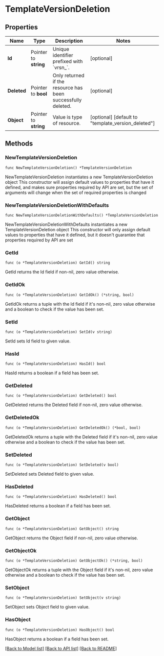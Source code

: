 # TemplateVersionDeletion

## Properties

Name | Type | Description | Notes
------------ | ------------- | ------------- | -------------
**Id** | Pointer to **string** | Unique identifier prefixed with &#x60;vrsn_&#x60;. | [optional] 
**Deleted** | Pointer to **bool** | Only returned if the resource has been successfully deleted. | [optional] 
**Object** | Pointer to **string** | Value is type of resource. | [optional] [default to "template_version_deleted"]

## Methods

### NewTemplateVersionDeletion

`func NewTemplateVersionDeletion() *TemplateVersionDeletion`

NewTemplateVersionDeletion instantiates a new TemplateVersionDeletion object
This constructor will assign default values to properties that have it defined,
and makes sure properties required by API are set, but the set of arguments
will change when the set of required properties is changed

### NewTemplateVersionDeletionWithDefaults

`func NewTemplateVersionDeletionWithDefaults() *TemplateVersionDeletion`

NewTemplateVersionDeletionWithDefaults instantiates a new TemplateVersionDeletion object
This constructor will only assign default values to properties that have it defined,
but it doesn't guarantee that properties required by API are set

### GetId

`func (o *TemplateVersionDeletion) GetId() string`

GetId returns the Id field if non-nil, zero value otherwise.

### GetIdOk

`func (o *TemplateVersionDeletion) GetIdOk() (*string, bool)`

GetIdOk returns a tuple with the Id field if it's non-nil, zero value otherwise
and a boolean to check if the value has been set.

### SetId

`func (o *TemplateVersionDeletion) SetId(v string)`

SetId sets Id field to given value.

### HasId

`func (o *TemplateVersionDeletion) HasId() bool`

HasId returns a boolean if a field has been set.

### GetDeleted

`func (o *TemplateVersionDeletion) GetDeleted() bool`

GetDeleted returns the Deleted field if non-nil, zero value otherwise.

### GetDeletedOk

`func (o *TemplateVersionDeletion) GetDeletedOk() (*bool, bool)`

GetDeletedOk returns a tuple with the Deleted field if it's non-nil, zero value otherwise
and a boolean to check if the value has been set.

### SetDeleted

`func (o *TemplateVersionDeletion) SetDeleted(v bool)`

SetDeleted sets Deleted field to given value.

### HasDeleted

`func (o *TemplateVersionDeletion) HasDeleted() bool`

HasDeleted returns a boolean if a field has been set.

### GetObject

`func (o *TemplateVersionDeletion) GetObject() string`

GetObject returns the Object field if non-nil, zero value otherwise.

### GetObjectOk

`func (o *TemplateVersionDeletion) GetObjectOk() (*string, bool)`

GetObjectOk returns a tuple with the Object field if it's non-nil, zero value otherwise
and a boolean to check if the value has been set.

### SetObject

`func (o *TemplateVersionDeletion) SetObject(v string)`

SetObject sets Object field to given value.

### HasObject

`func (o *TemplateVersionDeletion) HasObject() bool`

HasObject returns a boolean if a field has been set.


[[Back to Model list]](../README.md#documentation-for-models) [[Back to API list]](../README.md#documentation-for-api-endpoints) [[Back to README]](../README.md)


